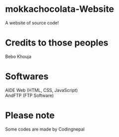 # mokkachocolata-Website
A website of source code!


# Credits to those peoples
Bebo Khouja

# Softwares
AIDE Web (HTML, CSS, JavaScript) <br>
AndFTP (FTP Software)

# Please note
Some codes are made by Codingnepal
